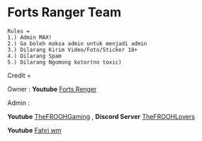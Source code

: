 # **Forts Ranger Team**




```
Rules =
1.) Admin MAX!
2.) Ga boleh maksa admin untuk menjadi admin
3.) Dilarang Kirim Video/Foto/Sticker 18+
4.) Dilarang Spam
5.) Dilarang Ngomong kotor(no toxic)
```

Credit =

Owner :
**Youtube** [Forts Renger](https://m.youtube.com/channel/UCL1hduoG0LP4Pn3JFUxa20A?sub_confirmation=1)

Admin :

**Youtube** [TheFROOHGaming](https://m.youtube.com/channel/UCt0Dx0Rp5uejbMzXdLNIo7Q?sub_confirmation=1) ,
**Discord Server** [TheFROOHLovers](bit.ly/ServerTFG)


**Youtube** [Fahri wm](https://m.youtube.com/channel/UChGND_pmE89PO2MIGfPAkJA?sub_confirmation=1)
